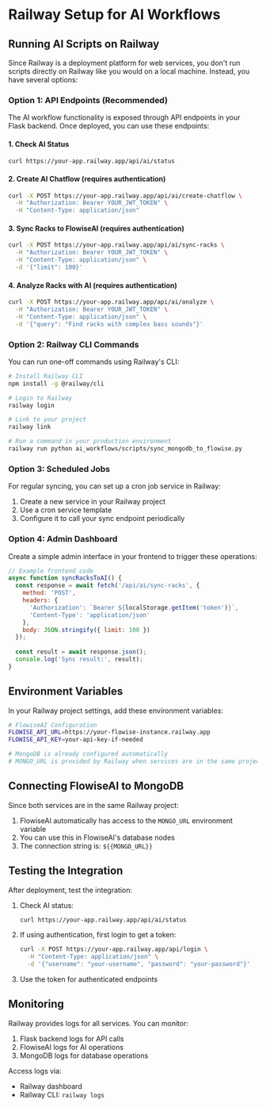 # Railway Setup for AI Workflows

## Running AI Scripts on Railway

Since Railway is a deployment platform for web services, you don't run scripts directly on Railway like you would on a local machine. Instead, you have several options:

### Option 1: API Endpoints (Recommended)

The AI workflow functionality is exposed through API endpoints in your Flask backend. Once deployed, you can use these endpoints:

#### 1. Check AI Status
```bash
curl https://your-app.railway.app/api/ai/status
```

#### 2. Create AI Chatflow (requires authentication)
```bash
curl -X POST https://your-app.railway.app/api/ai/create-chatflow \
  -H "Authorization: Bearer YOUR_JWT_TOKEN" \
  -H "Content-Type: application/json"
```

#### 3. Sync Racks to FlowiseAI (requires authentication)
```bash
curl -X POST https://your-app.railway.app/api/ai/sync-racks \
  -H "Authorization: Bearer YOUR_JWT_TOKEN" \
  -H "Content-Type: application/json" \
  -d '{"limit": 100}'
```

#### 4. Analyze Racks with AI (requires authentication)
```bash
curl -X POST https://your-app.railway.app/api/ai/analyze \
  -H "Authorization: Bearer YOUR_JWT_TOKEN" \
  -H "Content-Type: application/json" \
  -d '{"query": "Find racks with complex bass sounds"}'
```

### Option 2: Railway CLI Commands

You can run one-off commands using Railway's CLI:

```bash
# Install Railway CLI
npm install -g @railway/cli

# Login to Railway
railway login

# Link to your project
railway link

# Run a command in your production environment
railway run python ai_workflows/scripts/sync_mongodb_to_flowise.py
```

### Option 3: Scheduled Jobs

For regular syncing, you can set up a cron job service in Railway:

1. Create a new service in your Railway project
2. Use a cron service template
3. Configure it to call your sync endpoint periodically

### Option 4: Admin Dashboard

Create a simple admin interface in your frontend to trigger these operations:

```javascript
// Example frontend code
async function syncRacksToAI() {
  const response = await fetch('/api/ai/sync-racks', {
    method: 'POST',
    headers: {
      'Authorization': `Bearer ${localStorage.getItem('token')}`,
      'Content-Type': 'application/json'
    },
    body: JSON.stringify({ limit: 100 })
  });
  
  const result = await response.json();
  console.log('Sync result:', result);
}
```

## Environment Variables

In your Railway project settings, add these environment variables:

```bash
# FlowiseAI Configuration
FLOWISE_API_URL=https://your-flowise-instance.railway.app
FLOWISE_API_KEY=your-api-key-if-needed

# MongoDB is already configured automatically
# MONGO_URL is provided by Railway when services are in the same project
```

## Connecting FlowiseAI to MongoDB

Since both services are in the same Railway project:

1. FlowiseAI automatically has access to the `MONGO_URL` environment variable
2. You can use this in FlowiseAI's database nodes
3. The connection string is: `${{MONGO_URL}}`

## Testing the Integration

After deployment, test the integration:

1. Check AI status:
   ```bash
   curl https://your-app.railway.app/api/ai/status
   ```

2. If using authentication, first login to get a token:
   ```bash
   curl -X POST https://your-app.railway.app/api/login \
     -H "Content-Type: application/json" \
     -d '{"username": "your-username", "password": "your-password"}'
   ```

3. Use the token for authenticated endpoints

## Monitoring

Railway provides logs for all services. You can monitor:

1. Flask backend logs for API calls
2. FlowiseAI logs for AI operations
3. MongoDB logs for database operations

Access logs via:
- Railway dashboard
- Railway CLI: `railway logs`
